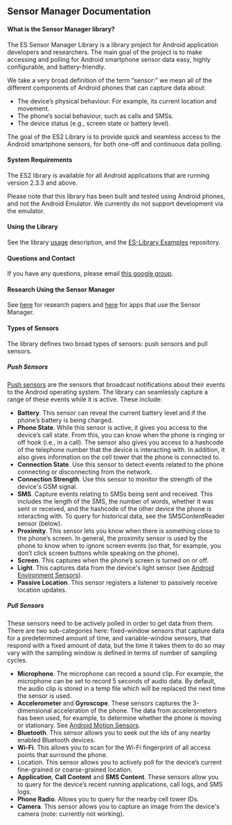 ## Sensor Manager Documentation

#### What is the Sensor Manager library?

The ES Sensor Manager Library is a library project for Android application developers and researchers. The main goal of the project is to make accessing and polling for Android smartphone sensor data easy, highly configurable, and battery-friendly.

We take a very broad definition of the term “sensor:” we mean all of the different components of Android phones that can capture data about:

* The device’s physical behaviour. For example, its current location and movement.
* The phone’s social behaviour, such as calls and SMSs.
* The device status (e.g., screen state or battery level).

The goal of the ES2 Library is to provide quick and seamless access to the Android smartphone sensors, for both one-off and continuous data polling.

#### System Requirements
The ES2 library is available for all Android applications that are running version 2.3.3 and above.

Please note that this library has been built and tested using Android phones, and not the Android Emulator. We currently do not support development via the emulator.

#### Using the Library

See the library [usage](https://github.com/nlathia/SensorManager/blob/master/docs/usage.md) description, and the [ES-Library Examples](https://github.com/nlathia/ESLibrary-Examples) repository.

#### Questions and Contact

If you have any questions, please email [this google group](https://groups.google.com/forum/#!forum/es-library-developers).

#### Research Using the Sensor Manager

See [here](https://github.com/nlathia/SensorManager/blob/master/docs/research.md) for research papers and [here](https://github.com/nlathia/SensorManager/blob/master/docs/apps.md) for apps that use the Sensor Manager.

#### Types of Sensors

The library defines two broad types of sensors: push sensors and pull sensors. 

##### Push Sensors
[Push sensors](https://github.com/nlathia/SensorManager/tree/master/src/com/ubhave/sensormanager/sensors/push) are the sensors that broadcast notifications about their events to the Android operating system. The library can seamlessly capture a range of these events while it is active. These include:

* **Battery**. This sensor can reveal the current battery level and if the phone’s battery is being charged.
* **Phone State**. While this sensor is active, it gives you access to the device’s call state. From this, you can know when the phone is ringing or off hook (i.e., in a call). The sensor also gives you access to a hashcode of the telephone number that the device is interacting with. In addition, it also gives information on the cell tower that the phone is connected to.
* **Connection State**. Use this sensor to detect events related to the phone connecting or disconnecting from the network.
* **Connection Strength**. Use this sensor to monitor the strength of the device's GSM signal.
* **SMS**. Capture events relating to SMSs being sent and received. This includes the length of the SMS, the number of words, whether it was sent or received, and the hashcode of the other device the phone is interacting with. To query for historical data, see the SMSContentReader sensor (below).
* **Proximity**. This sensor lets you know when there is something close to the phone’s screen. In general, the proximity sensor is used by the phone to know when to ignore screen events (so that, for example, you don’t click screen buttons while speaking on the phone).
* **Screen**. This captures when the phone’s screen is turned on or off.
* **Light**. This captures data from the device's light sensor (see [Android Environment Sensors](http://developer.android.com/guide/topics/sensors/sensors_environment.html)).
* **Passive Location**. This sensor registers a listener to passively receive location updates.

##### Pull Sensors
These sensors need to be actively polled in order to get data from them. There are two sub-categories here: fixed-window sensors that capture data for a predetermined amount of time, and variable-window sensors, that respond with a fixed amount of data, but the time it takes them to do so may vary with the sampling window is defined in terms of number of sampling cycles.

* **Microphone**. The microphone can record a sound clip. For example, the microphone can be set to record 5 seconds of audio data. By default, the audio clip is stored in a temp file which will be replaced the next time the sensor is used. 
* **Accelerometer** and **Gyroscope**. These sensors captures the 3-dimensional acceleration of the phone. The data from accelerometers has been used, for example, to determine whether the phone is moving or stationary. See [Android Motion Sensors](http://developer.android.com/guide/topics/sensors/sensors_motion.html).
* **Bluetooth**. This sensor allows you to seek out the ids of any nearby enabled Bluetooth devices.
* **Wi-Fi**. This allows you to scan for the Wi-Fi fingerprint of all access points that surround the phone.
* Location. This sensor allows you to actively poll for the device’s current fine-grained or coarse-grained location.
* **Application**, **Call Content** and **SMS Content**. These sensors allow you to query for the device’s recent running applications, call logs, and SMS logs.
* **Phone Radio**. Allows you to query for the nearby cell tower IDs.
* **Camera**. This sensor allows you to capture an image from the device's camera (note: currently not working).

